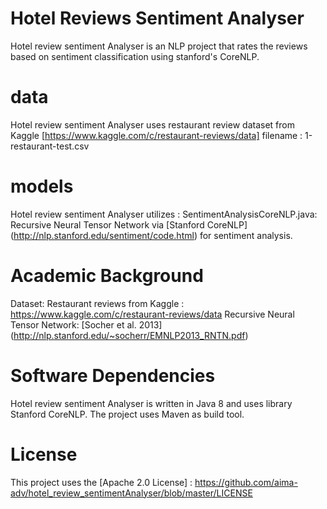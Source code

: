 # Hotel Reviews Sentiment Analyser
Hotel review sentiment Analyser is an NLP project that rates the reviews based on sentiment classification using stanford's CoreNLP. 

# data
Hotel review sentiment Analyser uses restaurant review dataset from Kaggle [https://www.kaggle.com/c/restaurant-reviews/data]
filename : 1-restaurant-test.csv

# models
Hotel review sentiment Analyser utilizes :
SentimentAnalysisCoreNLP.java: Recursive Neural Tensor Network via [Stanford CoreNLP] (http://nlp.stanford.edu/sentiment/code.html)  for sentiment analysis.

# Academic Background
Dataset: Restaurant reviews from Kaggle : https://www.kaggle.com/c/restaurant-reviews/data
Recursive Neural Tensor Network: [Socher et al. 2013] (http://nlp.stanford.edu/~socherr/EMNLP2013_RNTN.pdf)

# Software Dependencies
Hotel review sentiment Analyser is written in Java 8 and uses library Stanford CoreNLP. The project uses Maven as build tool.

# License 
This project uses the [Apache 2.0 License] : https://github.com/aima-adv/hotel_review_sentimentAnalyser/blob/master/LICENSE
